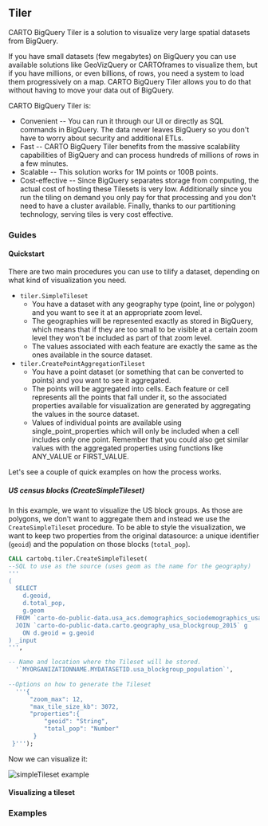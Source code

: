 ## Tiler

CARTO BigQuery Tiler is a solution to visualize very large spatial datasets from BigQuery.

If you have small datasets (few megabytes) on BigQuery you can use available solutions like GeoVizQuery or CARTOframes to visualize them, but if you have millions, or even billions, of rows, you need a system to load them progressively on a map. CARTO BigQuery Tiler allows you to do that without having to move your data out of BigQuery. 

CARTO BigQuery Tiler is:

* Convenient -- You can run it through our UI or directly as SQL commands in BigQuery. The data never leaves BigQuery so you don't have to worry about security and additional ETLs.
* Fast -- CARTO BigQuery Tiler benefits from the massive scalability capabilities of BigQuery and can process hundreds of millions of rows in a few minutes.
* Scalable -- This solution works for 1M points or 100B points.
* Cost-effective -- Since BigQuery separates storage from computing, the actual cost of hosting these Tilesets is very low. Additionally since you run the tiling on demand you only pay for that processing and you don't need to have a cluster available. Finally, thanks to our partitioning technology, serving tiles is very cost effective.


### Guides

#### Quickstart

There are two main procedures you can use to tilify a dataset, depending on what kind of visualization you need.

* `tiler.SimpleTileset`
    * You have a dataset with any geography type (point, line or polygon) and you want to see it at an appropriate zoom level.
    * The geographies will be represented exactly as stored in BigQuery, which means that if they are too small to be visible at a certain zoom level they won't be included as part of that zoom level.
    * The values associated with each feature are exactly the same as the ones available in the source dataset.
* `tiler.CreatePointAggregationTileset`
    * You have a point dataset (or something that can be converted to points) and you want to see it aggregated.
    * The points will be aggregated into cells. Each feature or cell represents all the points that fall under it, so the associated properties available for visualization are generated by aggregating the values in the source dataset.
    * Values of individual points are available using single_point_properties which will only be included when a cell includes only one point. Remember that you could also get similar values with the aggregated properties using functions like ANY_VALUE or FIRST_VALUE.

Let's see a couple of quick examples on how the process works.

##### US census blocks (CreateSimpleTileset)

In this example, we want to visualize the US block groups. As those are polygons, we don't want to aggregate them and instead we use the `CreateSimpleTileset` procedure. To be able to style the visualization, we want to keep two properties from the original datasource: a unique identifier (`geoid`) and the population on those blocks (`total_pop`).

```sql
CALL cartobq.tiler.CreateSimpleTileset(
--SQL to use as the source (uses geom as the name for the geography)
'''
(
  SELECT
    d.geoid,
    d.total_pop,
    g.geom 
  FROM `carto-do-public-data.usa_acs.demographics_sociodemographics_usa_blockgroup_2015_5yrs_20142018` d
  JOIN `carto-do-public-data.carto.geography_usa_blockgroup_2015` g
    ON d.geoid = g.geoid
) _input
''',

-- Name and location where the Tileset will be stored.
  '`MYORGANIZATIONNAME.MYDATASETID.usa_blockgroup_population`',
  
--Options on how to generate the Tileset
  '''{
      "zoom_max": 12,
      "max_tile_size_kb": 3072,
      "properties":{
          "geoid": "String",
          "total_pop": "Number"
       }
 }''');
```

Now we can visualize it:

![simpleTileset example](/img/bq-spatial-extension/quickstart-simpletileset.png)

#### Visualizing a tileset

### Examples
